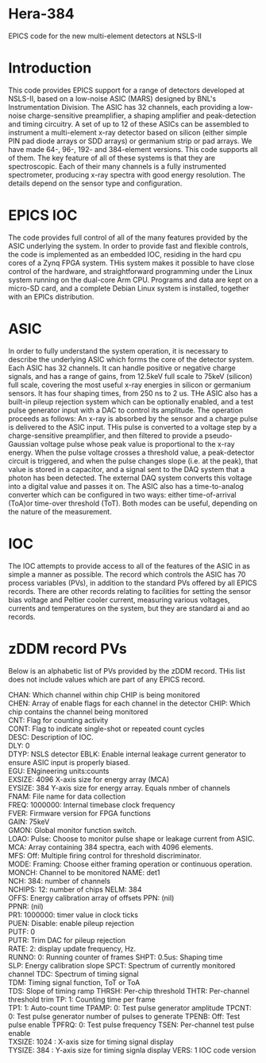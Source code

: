 # Hera-384
EPICS code for the new multi-element detectors at NSLS-II

# Introduction
This code provides EPICS support for a range of detectors developed at NSLS-II, based on a low-noise ASIC (MARS) designed by BNL's Instrumentation Division. The ASIC has 32 channels, each providing a low-noise charge-sensitive preamplifier, a shaping amplifier and peak-detection and timing circuitry. A set of up to 12 of these ASICs can be assembled to instrument a multi-element x-ray detector based on silicon (either simple PIN pad diode arrays or SDD arrays) or germanium strip or pad arrays. We have made 64-, 96-, 192- and 384-element versions. This code supports all of them.
The key feature of all of these systems is that they are spectroscopic. Each of their many channels is a fully instrumented spectrometer, producing x-ray spectra with good energy resolution. The details depend on the sensor type and configuration.

# EPICS IOC
The code provides full control of all of the many features provided by the ASIC underlying the system. In order to provide fast and flexible controls, the code is implemented as an embedded IOC, residing in the hard cpu cores of a Zynq FPGA system. THis system makes it possible to have close control of the hardware, and straightforward programming under the Linux system running on the dual-core Arm CPU. Programs and data are kept on a micro-SD card, and a complete Debian Linux system is installed, together with an EPICs distribution.

# ASIC
In order to fully understand the system operation, it is necessary to describe the underlying ASIC which forms the core of the detector system. Each ASIC has 32 channels. It can handle positive or negative charge signals, and has a range of gains, from 12.5keV full scale to 75keV (silicon) full scale, covering the most useful x-ray energies in silicon or germanium sensors. It has four shaping times, from 250 ns to 2 us. THe ASIC also has a built-in pileup rejection system which can be optionally enabled, and a test pulse generator input with a DAC to control its amplitude.
The operation proceeds as follows:
An x-ray is absorbed by the sensor and a charge pulse is delivered to the ASIC input. THis pulse is converted to a voltage step by a charge-sensitive preamplifier, and then filtered to provide a pseudo-Gaussian voltage pulse whose peak value is proportional to the x-ray energy. When the pulse voltage crosses a threshold value, a peak-detector circuit is triggered, and when the pulse changes slope (i.e. at the peak), that value is stored in a capacitor, and a signal sent to the DAQ system that a photon has been detected. The external DAQ system converts this voltage into a digital value and passes it on. The ASIC also has a time-to-analog converter which can be configured in two ways: either time-of-arrival (ToA)or time-over threshold (ToT). Both modes can be useful, depending on the nature of the measurement.

# IOC
The IOC attempts to provide access to all of the features of the ASIC in as simple a manner as possible. The record which controls the ASIC has 70 process variables (PVs), in addition to the standard PVs offered by all EPICS records. There are other records relating to facilities for setting the sensor bias voltage and Peltier cooler current, measuring various voltages, currents and temperatures on the system, but they are standard ai and ao records.

# zDDM record PVs

Below is an alphabetic list of PVs provided by the zDDM record. THis list does not include values which are part of any EPICS record.

CHAN: Which channel within chip CHIP is being monitored             
CHEN: Array of enable flags for each channel in the detector
CHIP: Which chip contains the channel being monitored            
CNT:  Flag for counting activity          
CONT: Flag to indicate single-shot or repeated count cycles       
DESC: Description of IOC.             
DLY: 0              
DTYP: NSLS detector 
EBLK: Enable internal leakage current generator to ensure ASIC input is properly biased.           
EGU: ENgineering units:counts         
EXSIZE: 4096 X-axis size for energy array (MCA)       
EYSIZE: 384  Y-axis size for energy array. Equals nmber of channels        
FNAM: File name for data collection              
FREQ: 1000000: Internal timebase clock frequency       
FVER: Firmware version for FPGA functions             
GAIN: 75keV         
GMON: Global monitor function switch.           
LOAO: Pulse: Choose to monitor pulse shape or leakage current from ASIC.    
MCA: Array containing 384 spectra, each with 4096 elements.          
MFS: Off: Multiple firing control for threshold discriminator.            
MODE: Framing: Choose either framing operation or continuous operation.       
MONCH: Channel to be monitored 
NAME: det1          
NCH: 384: number of channels            
NCHIPS: 12: number of chips
NELM: 384           
OFFS: Energy calibration array of offsets
PPN: (nil)          
PPNR: (nil)         
PR1: 1000000: timer value in clock ticks        
PUEN: Disable: enable pileup rejection       
PUTF: 0             
PUTR: Trim DAC for pileup rejection        
RATE: 2: display update frequency, Hz.             
RUNNO: 0: Running counter of frames
SHPT: 0.5us: Shaping time         
SLP: Energy calibration slope
SPCT: Spectrum of currently monitored channel
TDC: Spectrum of timing signal          
TDM: Timing signal function, ToT or ToA          
TDS: Slope of timing ramp
THRSH: Per-chip threshold 
THTR: Per-channel threshold trim
TP: 1: Counting time per frame               
TP1: 1: Auto-count time
TPAMP: 0: Test pulse generator amplitude
TPCNT: 0: Test pulse generator number of pulses to generate
TPENB: Off: Test pulse enable
TPFRQ: 0: Test pulse frequency
TSEN: Per-channel test pulse enable         
TXSIZE: 1024 : X-axis size for timing signal display       
TYSIZE: 384 : Y-axis size for timing signla display
VERS: 1 IOC code version             
